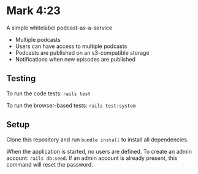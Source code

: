 # Mark 4:23
A simple whitelabel podcast-as-a-service

* Multiple podcasts
* Users can have access to multiple podcasts
* Podcasts are published on an s3-compatible storage
* Notifications when new episodes are published

## Testing
To run the code tests: `rails test`

To run the browser-based tests: `rails test:system`
## Setup
Clone this repository and run `bundle install` to install all dependencies.

When the application is started, no users are defined. To create an admin account: `rails db:seed`. If an admin account is already present, this command will reset the password.